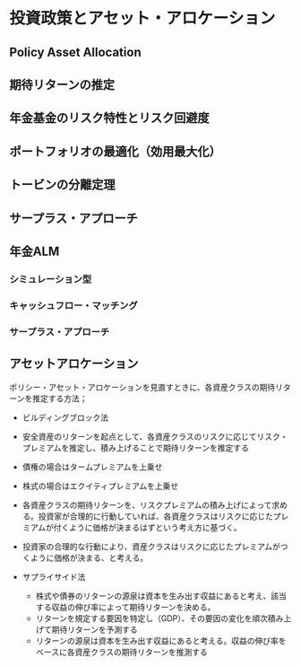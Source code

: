 # 投資政策とアセット・アロケーション

## Policy Asset Allocation

## 期待リターンの推定
## 年金基金のリスク特性とリスク回避度

## ポートフォリオの最適化（効用最大化）

## トービンの分離定理

## サープラス・アプローチ

## 年金ALM

### シミュレーション型
### キャッシュフロー・マッチング
### サープラス・アプローチ

## アセットアロケーション
ポリシー・アセット・アロケーションを見直すときに、各資産クラスの期待リターンを推定する方法；

* ビルディングブロック法
 * 安全資産のリターンを起点として、各資産クラスのリスクに応じてリスク・プレミアムを推定し、積み上げることで期待リターンを推定する
  * 債権の場合はタームプレミアムを上乗せ
  * 株式の場合はエクイティプレミアムを上乗せ
 * 各資産クラスの期待リターンを、リスクプレミアムの積み上げによって求める。投資家が合理的に行動していれば、各資産クラスはリスクに応じたプレミアムが付くように価格が決まるはずという考え方に基づく。
 * 投資家の合理的な行動により、資産クラスはリスクに応じたプレミアムがつくように価格が決まる、と考える。


 
* サプライサイド法
  * 株式や債券のリターンの源泉は資本を生み出す収益にあると考え、該当する収益の伸び率によって期待リターンを決める。
  * リターンを規定する要因を特定し（GDP）、その要因の変化を順次積み上げて期待リターンを予測する
  * リターンの源泉は資本を生み出す収益にあると考える。収益の伸び率をベースに各資産クラスの期待リターンを推測する



